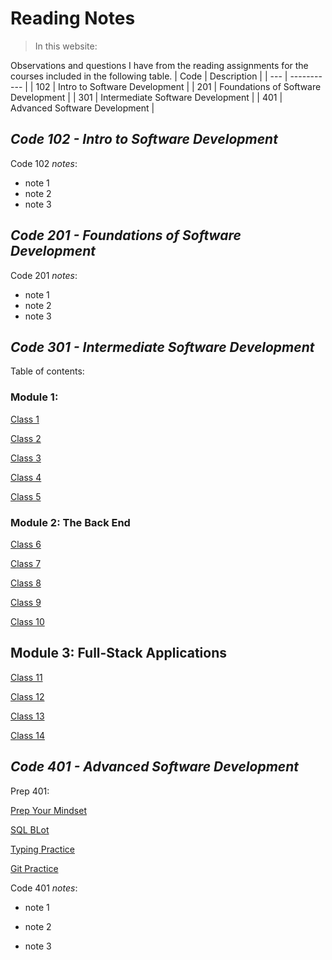 # **Reading Notes**

>In this website:

Observations and questions I have from the reading assignments for the courses included in the following table.
| Code | Description |
| --- | ----------- |
| 102 | Intro to Software Development |
| 201 | Foundations of Software Development |
| 301 | Intermediate Software Development |
| 401 | Advanced Software Development |


## ***Code 102 - Intro to Software Development***

Code 102 _notes_:
- note 1
- note 2
- note 3

## ***Code 201 - Foundations of Software Development***
Code 201 _notes_:
- note 1
- note 2
- note 3

## ***Code 301 - Intermediate Software Development***

Table of contents:

### Module  1:

[Class 1](./Classes301/Class_1.md)

[Class 2](./Classes301/Class_2.md)

[Class 3](./Classes301/Class_3.md)

[Class 4](./Classes301/Class_4.md)


[Class 5](./Classes301/Class_5.md)


### Module 2: The Back End

[Class 6](./Classes301/Class_6.md)

[Class 7](./Classes301/Class_7.md)

[Class 8](./Classes301/Class_8.md)

[Class 9](./Classes301/Class_9.md)

[Class 10](./Classes301/Class_10.md)

##  Module 3: Full-Stack Applications

[Class 11](./Classes301/Class_11.md)

[Class 12](./Classes301/Class_12.md)

[Class 13](./Classes301/Class_13.md)

[Class 14](./Classes301/Class_14.md)

## ***Code 401 - Advanced Software Development***

Prep 401:

[Prep Your Mindset](./prep401/Prep_Your_Mindset.md)

[SQL BLot](./prep401/SQL_Blot.md)

[Typing Practice](./prep401/Typing_Practice.md)

[Git Practice](./prep401/Git_Practice.md)


Code 401 _notes_:

- note 1

- note 2

- note 3
